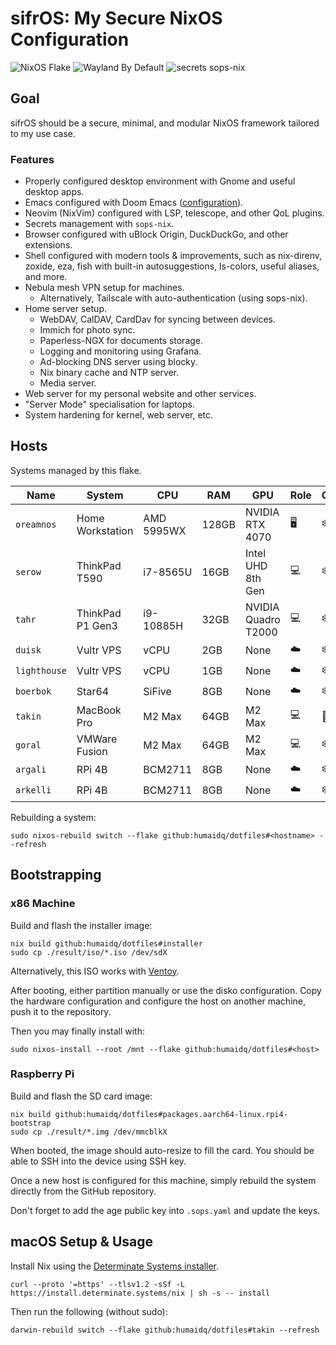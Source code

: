 # sifrOS: My Secure NixOS Configuration

![NixOS Flake](https://img.shields.io/badge/NixOS-flake-blue?logo=nixos)
![Wayland By Default](https://img.shields.io/badge/Wayland-196f5e?logo=wayland)
![secrets sops-nix](https://img.shields.io/badge/secrets-sops--nix-blue)

## Goal

sifrOS should be a secure, minimal, and modular NixOS framework tailored to my
use case.

### Features

- Properly configured desktop environment with Gnome and useful desktop apps.
- Emacs configured with Doom Emacs ([configuration](https://github.com/humaidq/doomd)).
- Neovim (NixVim) configured with LSP, telescope, and other QoL plugins.
- Secrets management with `sops-nix`.
- Browser configured with uBlock Origin, DuckDuckGo, and other extensions.
- Shell configured with modern tools & improvements, such as nix-direnv,
  zoxide, eza, fish with built-in autosuggestions, ls-colors, useful aliases,
  and more.
- Nebula mesh VPN setup for machines.
  - Alternatively, Tailscale with auto-authentication (using sops-nix).
- Home server setup.
  - WebDAV, CalDAV, CardDav for syncing between devices.
  - Immich for photo sync.
  - Paperless-NGX for documents storage.
  - Logging and monitoring using Grafana.
  - Ad-blocking DNS server using blocky.
  - Nix binary cache and NTP server.
  - Media server.
- Web server for my personal website and other services.
- "Server Mode" specialisation for laptops.
- System hardening for kernel, web server, etc.

## Hosts

Systems managed by this flake.

| Name         | System           | CPU        | RAM   | GPU                 | Role | OS  | State |
|--------------|------------------|------------|-------|---------------------|------|-----|-------|
| `oreamnos`   | Home Workstation | AMD 5995WX | 128GB | NVIDIA RTX 4070     | 🖥️    | ❄️   | ✅    |
| `serow`      | ThinkPad T590    | i7-8565U   | 16GB  | Intel UHD 8th Gen   | 💻️   | ❄️   | ✅    |
| `tahr`       | ThinkPad P1 Gen3 | i9-10885H  | 32GB  | NVIDIA Quadro T2000 | 💻️   | ❄️   | ✅    |
| `duisk`      | Vultr VPS        | vCPU       | 2GB   | None                | ☁️    | ❄️   | ✅    |
| `lighthouse` | Vultr VPS        | vCPU       | 1GB   | None                | ☁️    | ❄️   | ✅    |
| `boerbok`    | Star64           | SiFive     | 8GB   | None                | ☁️    | ❄️   | 🚧    |
| `takin`      | MacBook Pro      | M2 Max     | 64GB  | M2 Max              | 💻️   |    | ✖️     |
| `goral`      | VMWare Fusion    | M2 Max     | 64GB  | M2 Max              | 💻️   | ❄️   | ✖️     |
| `argali`     | RPi 4B           | BCM2711    | 8GB   | None                | ☁️    | ❄️   | ✖️     |
| `arkelli`    | RPi 4B           | BCM2711    | 8GB   | None                | ☁️    | ❄️   | ✖️     |

Rebuilding a system:

```
sudo nixos-rebuild switch --flake github:humaidq/dotfiles#<hostname> --refresh
```

## Bootstrapping

### x86 Machine

Build and flash the installer image:

```
nix build github:humaidq/dotfiles#installer
sudo cp ./result/iso/*.iso /dev/sdX
```

Alternatively, this ISO works with [Ventoy].

After booting, either partition manually or use the disko configuration. Copy
the hardware configuration and configure the host on another machine, push it
to the repository.

Then you may finally install with:

```
sudo nixos-install --root /mnt --flake github:humaidq/dotfiles#<host>
```

### Raspberry Pi

Build and flash the SD card image:

```
nix build github:humaidq/dotfiles#packages.aarch64-linux.rpi4-bootstrap
sudo cp ./result/*.img /dev/mmcblkX
```

When booted, the image should auto-resize to fill the card. You should be able
to SSH into the device using SSH key.

Once a new host is configured for this machine, simply rebuild the system
directly from the GitHub repository.

Don't forget to add the age public key into `.sops.yaml` and update the keys.

## macOS Setup & Usage

Install Nix using the [Determinate Systems installer](https://zero-to-nix.com/start/install).

```
curl --proto '=https' --tlsv1.2 -sSf -L https://install.determinate.systems/nix | sh -s -- install
```

Then run the following (without sudo):

```
darwin-rebuild switch --flake github:humaidq/dotfiles#takin --refresh
```

[Ventoy]: https://www.ventoy.net/en/index.html
